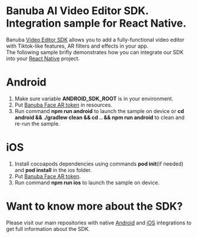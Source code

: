 # Banuba AI Video Editor SDK. Integration sample for React Native.
Banuba [Video Editor SDK](https://www.banuba.com/video-editor-sdk) allows you to add a fully-functional video editor with Tiktok-like features, AR filters and effects in your app.   
The following sample brifly demonstrates how you can integrate our SDK into your [React Native](https://reactnative.dev/) project.  

# Android  
1. Make sure variable **ANDROID_SDK_ROOT** is in your environment.
2. Put [Banuba Face AR token](https://github.com/Banuba/ve-sdk-react-native-integration-sample/blob/main/android/app/src/main/res/values/strings.xml#5) in resources.
3. Run command **npm run android** to launch the sample on device or **cd android && ./gradlew clean && cd .. && npm run android** to clean and re-run the sample.

# iOS  
1. Install cocoapods dependencies using commands **pod init**(if needed) and **pod install** in the ios folder.
1. Put [Banuba Face AR token](https://github.com/Banuba/ve-sdk-react-native-integration-sample/blob/b3b66dde43750a95df8c84e35b1226c5a557d6fe/ios/VideoEditorModule.swift#L23).
1. Run command **npm run ios** to launch the sample on device.

# Want to know more about the SDK?  
Please visit our main repositories with native [Android](https://github.com/Banuba/ve-sdk-android-integration-sample) and [iOS](https://github.com/Banuba/ve-sdk-ios-integration-sample) integrations to get full information about the SDK.

